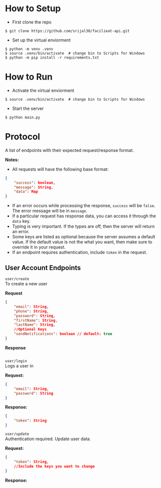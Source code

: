 # How to Setup
- First clone the repo
```
$ git clone https://github.com/srijal30/facilieat-api.git
```
- Set up the virtual enviorment
```
$ python -m venv .venv
$ source .venv/bin/activate  # change bin to Scripts for Windows
$ python -m pip install -r requirements.txt
```
# How to Run
- Activate the virtual enviorment 
```
$ source .venv/bin/activate  # change bin to Scripts for Windows
```
- Start the server
```
$ python main.py
```

# Protocol
A list of endpoints with their expected request/response format.

**Notes:**
- All requests will have the following base format:
```json
{
    "success": boolean,
    "message": String, 
    "data": Map
}
```
- If an error occurs while processing the response, `success` will be `false`. The error message will be in `message`.
- If a particular request has response data, you can access it through the `data` key.
- Typing is very important. If the types are off, then the server will return an error.
- Some keys are listed as optional because the server assumes a default value. If the default value is not the what you want, then make sure to override it in your request.
- If an endpoint requires authentication, include `token` in the request.

## User Account Endpoints
`user/create` <br>
To create a new user

**Request**
```json
{
    "email": String,
    "phone": String,
    "password": String,
    "firstName": String,
    "lastName": String,
    //Optional Keys
    "sendNotifications": boolean // default: true
}
```

**Response**
```
```

`user/login` <br>
Logs a user in

**Request:**
```json
{
    "email": String,
    "password": String
}
```

**Response:**
```json
{
    "token": String
}
```

`user/update` <br>
Authentication required.
Update user data.

**Request:**
```json
{
    "token": String,
    //Include the keys you want to change
}
```

**Response:**
```json
```




